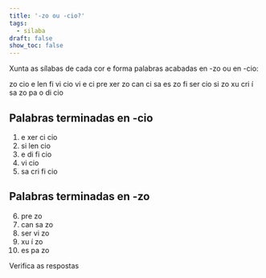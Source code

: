 ```yaml
---
title: '-zo ou -cio?'
tags:
  - silaba
draft: false
show_toc: false
---
```

Xunta as sílabas de cada cor e forma palabras acabadas en -zo ou en -cio:

<e-layout>
<e-tag color=10>zo</e-tag>
<e-tag color=4>cio</e-tag>
<e-tag color=1>e</e-tag>
<e-tag color=2>len</e-tag>
<e-tag color=3>fi</e-tag>
<e-tag color=4>vi</e-tag>
<e-tag color=5>cio</e-tag>
<e-tag color=8>vi</e-tag>
<e-tag color=5>e</e-tag>
<e-tag color=2>ci</e-tag>
<e-tag color=6>pre</e-tag>
<e-tag color=1>xer</e-tag>
<e-tag color=6>zo</e-tag>
<e-tag color=7>can</e-tag>
<e-tag color=1>ci</e-tag>
<e-tag color=7>sa</e-tag>
<e-tag color=10>es</e-tag>
<e-tag color=7>zo</e-tag>
<e-tag color=5>fi</e-tag>
<e-tag color=8>ser</e-tag>
<e-tag color=1>cio</e-tag>
<e-tag color=2>si</e-tag>
<e-tag color=8>zo</e-tag>
<e-tag color=9>xu</e-tag>
<e-tag color=3>cri</e-tag>
<e-tag color=9>í</e-tag>
<e-tag color=3>sa</e-tag>
<e-tag color=9>zo</e-tag>
<e-tag color=10>pa</e-tag>
<e-tag color=2>o</e-tag>
<e-tag color=5>di</e-tag>
<e-tag color=3>cio</e-tag>
</e-layout>

## Palabras terminadas en -cio

1. <e-tag color=1><e-answer>e</e-answer></e-tag> <e-tag color=1><e-answer>xer</e-answer></e-tag> <e-tag color=1><e-answer>ci</e-answer></e-tag> <e-tag color=1><e-answer>cio</e-answer></e-tag>
2. <e-tag color=2><e-answer>si</e-answer></e-tag> <e-tag color=2><e-answer>len</e-answer></e-tag> <e-tag color=2><e-answer>cio</e-answer></e-tag>
3. <e-tag color=5><e-answer>e</e-answer></e-tag> <e-tag color=5><e-answer>di</e-answer></e-tag> <e-tag color=5><e-answer>fi</e-answer></e-tag> <e-tag color=5><e-answer>cio</e-answer></e-tag>
4. <e-tag color=4><e-answer>vi</e-answer></e-tag> <e-tag color=4><e-answer>cio</e-answer></e-tag>
5. <e-tag color=3><e-answer>sa</e-answer></e-tag> <e-tag color=3><e-answer>cri</e-answer></e-tag> <e-tag color=3><e-answer>fi</e-answer></e-tag> <e-tag color=3><e-answer>cio</e-answer></e-tag>

## Palabras terminadas en -zo

6. <e-tag color=6><e-answer>pre</e-answer></e-tag> <e-tag color=6><e-answer>zo</e-answer></e-tag>
7. <e-tag color=7><e-answer>can</e-answer></e-tag> <e-tag color=7><e-answer>sa</e-answer></e-tag> <e-tag color=7><e-answer>zo</e-answer></e-tag>
8. <e-tag color=8><e-answer>ser</e-answer></e-tag> <e-tag color=8><e-answer>vi</e-answer></e-tag> <e-tag color=8><e-answer>zo</e-answer></e-tag>
9. <e-tag color=9><e-answer>xu</e-answer></e-tag> <e-tag color=9><e-answer>í</e-answer></e-tag> <e-tag color=9><e-answer>zo</e-answer></e-tag>
10. <e-tag color=10><e-answer>es</e-answer></e-tag> <e-tag color=10><e-answer>pa</e-answer></e-tag> <e-tag color=10><e-answer>zo</e-answer></e-tag>
    
<e-validate>Verifica as respostas</e-validate>
